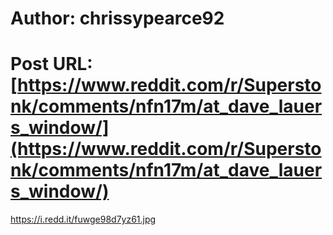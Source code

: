 # Author: chrissypearce92
# Post URL: [https://www.reddit.com/r/Superstonk/comments/nfn17m/at_dave_lauers_window/](https://www.reddit.com/r/Superstonk/comments/nfn17m/at_dave_lauers_window/)


https://i.redd.it/fuwge98d7yz61.jpg